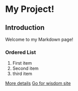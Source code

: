 # My Project!
## Introduction
Welcome to my Markdown page!

### Ordered List
1. First item
2. Second item
3. third item

[More details](details.md)
[Go for wisdom site](viktor_1.md)
